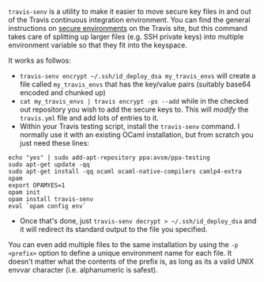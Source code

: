 `travis-senv` is a utility to make it easier to move secure key files in and out
of the Travis continuous integration environment.  You can find the general
instructions on [secure environments](http://about.travis-ci.org/docs/user/encryption-keys/) on the
Travis site, but this command takes care of splitting up larger files (e.g. SSH
private keys) into multiple environment variable so that they fit into the
keyspace.

It works as follwos:

* `travis-senv encrypt ~/.ssh/id_deploy_dsa my_travis_envs` will create a file
  called `my_travis_envs` that has the key/value pairs (suitably base64 encoded
  and chunked up)
* `cat my_travis_envs | travis encrypt -ps --add` while in the checked out
  repository you wish to add the secure keys to.  This will *modify* the `travis.yml`
  file and add lots of entries to it.
* Within your Travis testing script, install the `travis-senv` command.  I normally
  use it with an existing OCaml installation, but from scratch you just need these lines:

```
echo "yes" | sudo add-apt-repository ppa:avsm/ppa-testing
sudo apt-get update -qq
sudo apt-get install -qq ocaml ocaml-native-compilers camlp4-extra opam
export OPAMYES=1
opam init 
opam install travis-senv
eval `opam config env`
```

* Once that's done, just `travis-senv decrypt > ~/.ssh/id_deploy_dsa` and it
  will redirect its standard output to the file you specified.

You can even add multiple files to the same installation by using the `-p
<prefix>` option to define a unique environment name for each file.  It doesn't
matter what the contents of the prefix is, as long as its a valid UNIX envvar
character (i.e. alphanumeric is safest).
